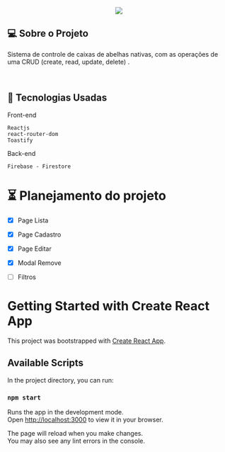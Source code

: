 





<p align="center">
  <img max-width="auto" height="auto"  src="https://user-images.githubusercontent.com/46323667/162017847-43f803f8-927c-4ec7-b91c-a8915c3eb7ce.png">
</p> 



## 💻  Sobre o Projeto
Sistema de controle de caixas de abelhas nativas, com as operações de uma CRUD (create, read, update, delete) .

<br>


## :rocket: Tecnologias Usadas
Front-end 
```
Reactjs
react-router-dom
Toastify

```
Back-end
```
Firebase - Firestore

```
# :hourglass_flowing_sand: Planejamento do projeto

- [x] Page Lista
- [x] Page Cadastro
- [x] Page Editar
- [x] Modal Remove
- [ ] Filtros












# Getting Started with Create React App

This project was bootstrapped with [Create React App](https://github.com/facebook/create-react-app).

## Available Scripts

In the project directory, you can run:

### `npm start`

Runs the app in the development mode.\
Open [http://localhost:3000](http://localhost:3000) to view it in your browser.

The page will reload when you make changes.\
You may also see any lint errors in the console.



